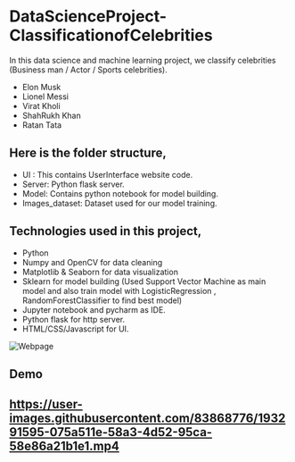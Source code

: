 # DataScienceProject-ClassificationofCelebrities

In this data science and machine learning project, we classify celebrities (Business man / Actor / Sports celebrities).
- Elon Musk
- Lionel Messi
- Virat Kholi
- ShahRukh Khan
- Ratan Tata

## Here is the folder structure,

- UI : This contains UserInterface website code.
- Server: Python flask server.
- Model: Contains python notebook for model building.
- Images_dataset: Dataset used for our model training.

## Technologies used in this project,

- Python
- Numpy and OpenCV for data cleaning
- Matplotlib & Seaborn for data visualization
- Sklearn for model building (Used Support Vector Machine as main model and also train model with LogisticRegression , RandomForestClassifier to find best model)
- Jupyter notebook and pycharm as IDE.
- Python flask for http server.
- HTML/CSS/Javascript for UI.

![Webpage](https://user-images.githubusercontent.com/83868776/185039769-c81a7b33-ce32-49c4-81b5-d244e69112ab.png)
<h2>Demo<h2>


https://user-images.githubusercontent.com/83868776/193291595-075a511e-58a3-4d52-95ca-58e86a21b1e1.mp4










